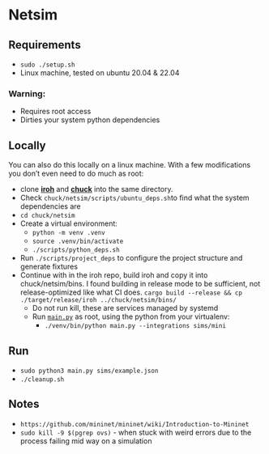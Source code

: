 # Netsim

## Requirements
- `sudo ./setup.sh`
- Linux machine, tested on ubuntu 20.04 & 22.04

### Warning:
- Requires root access
- Dirties your system python dependencies 

## Locally

You can also do this locally on a linux machine.  With a few modifications you don’t even need to do much as root:

- clone [**iroh**](https://github.com/n0-computer/iroh) and [**chuck**](https://github.com/n0-computer/chuck) into the same directory.
- Check `chuck/netsim/scripts/ubuntu_deps.sh`to find what the system dependencies are
- `cd chuck/netsim`
- Create a virtual environment:
    - `python -m venv .venv`
    - `source .venv/bin/activate`
    - `./scripts/python_deps.sh`
- Run `./scripts/project_deps` to configure the project structure and generate fixtures
- Continue with in the iroh repo, build iroh and copy it into chuck/netsim/bins. I found building in release mode to be sufficient, not release-optimized like what CI does. `cargo build --release && cp ./target/release/iroh ../chuck/netsim/bins/`
    - Do not run kill, these are services managed by systemd
    - Run [`main.py`](http://main.py) as root, using the python from your virtualenv:
        - `./venv/bin/python main.py --integrations sims/mini`

## Run

- `sudo python3 main.py sims/example.json`
- `./cleanup.sh`

## Notes

- `https://github.com/mininet/mininet/wiki/Introduction-to-Mininet`
- `sudo kill -9 $(pgrep ovs)` - when stuck with weird errors due to the process failing mid way on a simulation